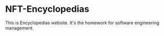 # NFT-Encyclopedias
This is Encyclopedias website. It's the homework for software engineering management.
